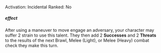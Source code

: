Activation: Incidental
Ranked: No
##### effect
After using a maneuver to move engage an
adversary, your character may suffer 2 strain
to use this talent. They then add 2 **Successes** and 2 **Threats** to
the results of the next Brawl, Melee (Light),
or Melee (Heavy) combat check they make
this turn.
